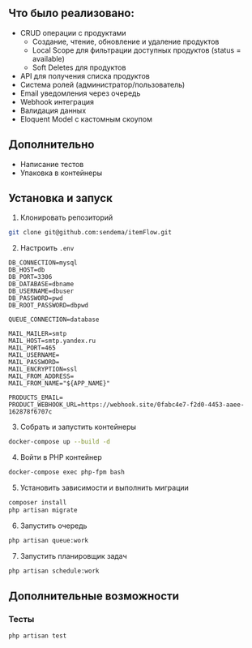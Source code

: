 ## Что было реализовано:
- CRUD операции с продуктами
    - Создание, чтение, обновление и удаление продуктов
    - Local Scope для фильтрации доступных продуктов (status = available)
    - Soft Deletes для продуктов
- API для получения списка продуктов
- Система ролей (администратор/пользователь)
- Email уведомления через очередь
- Webhook интеграция
- Валидация данных
- Eloquent Model с кастомным скоупом

## Дополнительно

- Написание тестов
- Упаковка в контейнеры

## Установка и запуск

1. Клонировать репозиторий
```bash
git clone git@github.com:sendema/itemFlow.git
```
2. Настроить `.env`
```
DB_CONNECTION=mysql
DB_HOST=db
DB_PORT=3306
DB_DATABASE=dbname
DB_USERNAME=dbuser
DB_PASSWORD=pwd
DB_ROOT_PASSWORD=dbpwd

QUEUE_CONNECTION=database

MAIL_MAILER=smtp
MAIL_HOST=smtp.yandex.ru
MAIL_PORT=465
MAIL_USERNAME=
MAIL_PASSWORD=
MAIL_ENCRYPTION=ssl
MAIL_FROM_ADDRESS=
MAIL_FROM_NAME="${APP_NAME}"

PRODUCTS_EMAIL=
PRODUCT_WEBHOOK_URL=https://webhook.site/0fabc4e7-f2d0-4453-aaee-162878f6707c
```

3. Собрать и запустить контейнеры
```bash
docker-compose up --build -d
```

4. Войти в PHP контейнер
```bash
docker-compose exec php-fpm bash
```

5. Установить зависимости и выполнить миграции
```bash
composer install
php artisan migrate
```
6. Запустить очередь
```bash
php artisan queue:work
```

7. Запустить планировщик задач
```bash
php artisan schedule:work
```

## Дополнительные возможности
### Тесты
```bash
php artisan test
```
